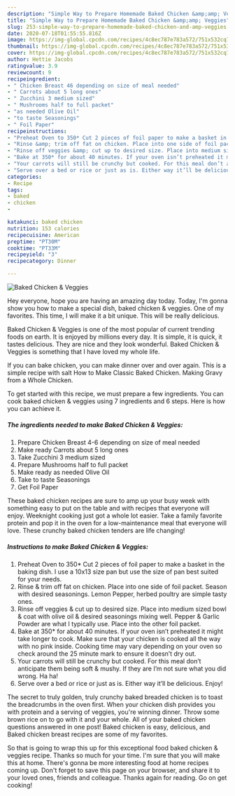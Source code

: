 ```yaml
---
description: "Simple Way to Prepare Homemade Baked Chicken &amp;amp; Veggies"
title: "Simple Way to Prepare Homemade Baked Chicken &amp;amp; Veggies"
slug: 253-simple-way-to-prepare-homemade-baked-chicken-and-amp-veggies
date: 2020-07-18T01:55:55.816Z
image: https://img-global.cpcdn.com/recipes/4c8ec787e783a572/751x532cq70/baked-chicken-veggies-recipe-main-photo.jpg
thumbnail: https://img-global.cpcdn.com/recipes/4c8ec787e783a572/751x532cq70/baked-chicken-veggies-recipe-main-photo.jpg
cover: https://img-global.cpcdn.com/recipes/4c8ec787e783a572/751x532cq70/baked-chicken-veggies-recipe-main-photo.jpg
author: Hettie Jacobs
ratingvalue: 3.9
reviewcount: 9
recipeingredient:
- " Chicken Breast 46 depending on size of meal needed"
- " Carrots about 5 long ones"
- " Zucchini 3 medium sized"
- " Mushrooms half to full packet"
- "as needed Olive Oil"
- "to taste Seasonings"
- " Foil Paper"
recipeinstructions:
- "Preheat Oven to 350* Cut 2 pieces of foil paper to make a basket in the baking dish. I use a 10x13 size pan but use the size of pan best suited for your needs."
- "Rinse &amp; trim off fat on chicken. Place into one side of foil packet. Season with desired seasonings. Lemon Pepper, herbed poultry are simple tasty ones."
- "Rinse off veggies &amp; cut up to desired size. Place into medium sized bowl &amp; coat with olive oil &amp; desired seasonings mixing well. Pepper &amp; Garlic Powder are what I typically use. Place into the other foil packet."
- "Bake at 350* for about 40 minutes. If your oven isn’t preheated it might take longer to cook. Make sure that your chicken is cooked all the way with no pink inside. Cooking time may vary depending on your oven so check around the 25 minute mark to ensure it doesn’t dry out."
- "Your carrots will still be crunchy but cooked. For this meal don’t anticipate them being soft &amp; mushy. If they are I’m not sure what you did wrong. Ha ha!"
- "Serve over a bed or rice or just as is. Either way it’ll be delicious. Enjoy!"
categories:
- Recipe
tags:
- baked
- chicken
- 

katakunci: baked chicken  
nutrition: 153 calories
recipecuisine: American
preptime: "PT30M"
cooktime: "PT33M"
recipeyield: "3"
recipecategory: Dinner

---
```



![Baked Chicken &amp; Veggies](https://img-global.cpcdn.com/recipes/4c8ec787e783a572/751x532cq70/baked-chicken-veggies-recipe-main-photo.jpg)

Hey everyone, hope you are having an amazing day today. Today, I'm gonna show you how to make a special dish, baked chicken &amp; veggies. One of my favorites. This time, I will make it a bit unique. This will be really delicious.

Baked Chicken &amp; Veggies is one of the most popular of current trending foods on earth. It is enjoyed by millions every day. It is simple, it is quick, it tastes delicious. They are nice and they look wonderful. Baked Chicken &amp; Veggies is something that I have loved my whole life.

If you can bake chicken, you can make dinner over and over again. This is a simple recipe with salt How to Make Classic Baked Chicken. Making Gravy from a Whole Chicken.


To get started with this recipe, we must prepare a few ingredients. You can cook baked chicken &amp; veggies using 7 ingredients and 6 steps. Here is how you can achieve it.

<!--inarticleads1-->

##### The ingredients needed to make Baked Chicken &amp; Veggies:

1. Prepare  Chicken Breast 4-6 depending on size of meal needed
1. Make ready  Carrots about 5 long ones
1. Take  Zucchini 3 medium sized
1. Prepare  Mushrooms half to full packet
1. Make ready as needed Olive Oil
1. Take to taste Seasonings
1. Get  Foil Paper


These baked chicken recipes are sure to amp up your busy week with something easy to put on the table and with recipes that everyone will enjoy. Weeknight cooking just got a whole lot easier. Take a family favorite protein and pop it in the oven for a low-maintenance meal that everyone will love. These crunchy baked chicken tenders are life changing! 

<!--inarticleads2-->

##### Instructions to make Baked Chicken &amp; Veggies:

1. Preheat Oven to 350* Cut 2 pieces of foil paper to make a basket in the baking dish. I use a 10x13 size pan but use the size of pan best suited for your needs.
1. Rinse &amp; trim off fat on chicken. Place into one side of foil packet. Season with desired seasonings. Lemon Pepper, herbed poultry are simple tasty ones.
1. Rinse off veggies &amp; cut up to desired size. Place into medium sized bowl &amp; coat with olive oil &amp; desired seasonings mixing well. Pepper &amp; Garlic Powder are what I typically use. Place into the other foil packet.
1. Bake at 350* for about 40 minutes. If your oven isn’t preheated it might take longer to cook. Make sure that your chicken is cooked all the way with no pink inside. Cooking time may vary depending on your oven so check around the 25 minute mark to ensure it doesn’t dry out.
1. Your carrots will still be crunchy but cooked. For this meal don’t anticipate them being soft &amp; mushy. If they are I’m not sure what you did wrong. Ha ha!
1. Serve over a bed or rice or just as is. Either way it’ll be delicious. Enjoy!


The secret to truly golden, truly crunchy baked breaded chicken is to toast the breadcrumbs in the oven first. When your chicken dish provides you with protein and a serving of veggies, you&#39;re winning dinner. Throw some brown rice on to go with it and your whole. All of your baked chicken questions answered in one post! Baked chicken is easy, delicious, and Baked chicken breast recipes are some of my favorites. 

So that is going to wrap this up for this exceptional food baked chicken &amp; veggies recipe. Thanks so much for your time. I'm sure that you will make this at home. There's gonna be more interesting food at home recipes coming up. Don't forget to save this page on your browser, and share it to your loved ones, friends and colleague. Thanks again for reading. Go on get cooking!
